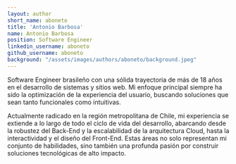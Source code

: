 ```yaml
---
layout: author
short_name: aboneto
title: 'Antonio Barbosa'
name: Antonio Barbosa
position: Software Engineer
linkedin_username: aboneto
github_username: aboneto
background: "/assets/images/authors/aboneto/background.jpeg"
---
```

Software Engineer brasileño con una sólida trayectoria de más de 18 años en el desarrollo de sistemas y sitios web. Mi enfoque principal siempre ha sido la optimización de la experiencia del usuario, buscando soluciones que sean tanto funcionales como intuitivas.

Actualmente radicado en la región metropolitana de Chile, mi experiencia se extiende a lo largo de todo el ciclo de vida del desarrollo, abarcando desde la robustez del Back-End y la escalabilidad de la arquitectura Cloud, hasta la interactividad y el diseño del Front-End. Estas áreas no solo representan mi conjunto de habilidades, sino también una profunda pasión por construir soluciones tecnológicas de alto impacto.
